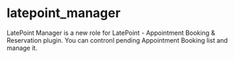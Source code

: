 # latepoint_manager
LatePoint Manager is a new role for LatePoint - Appointment Booking & Reservation plugin. You can contronl pending Appointment Booking list and manage it.
